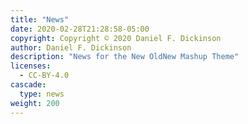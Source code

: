 ```yaml
---
title: "News"
date: 2020-02-28T21:28:58-05:00
copyright: Copyright © 2020 Daniel F. Dickinson
author: Daniel F. Dickinson
description: "News for the New OldNew Mashup Theme"
licenses:
  - CC-BY-4.0
cascade:
  type: news
weight: 200
---
```

